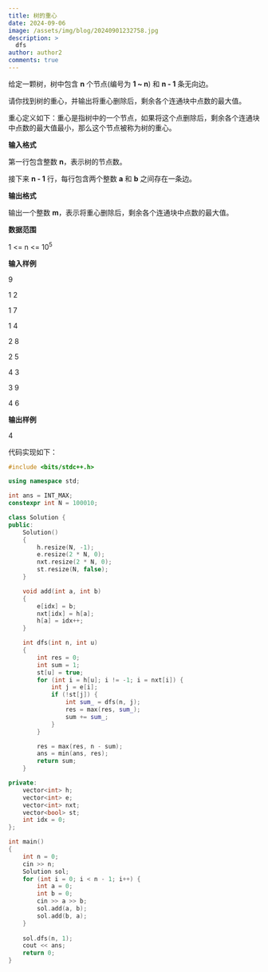 ```yaml
---
title: 树的重心
date: 2024-09-06
image: /assets/img/blog/20240901232758.jpg
description: >
  dfs
author: author2
comments: true
---
```


给定一颗树，树中包含 **n** 个节点(编号为 **1 ~ n**) 和 **n - 1** 条无向边。

请你找到树的重心，并输出将重心删除后，剩余各个连通块中点数的最大值。

重心定义如下：重心是指树中的一个节点，如果将这个点删除后，剩余各个连通块中点数的最大值最小，那么这个节点被称为树的重心。

**输入格式**

第一行包含整数 **n**，表示树的节点数。

接下来 **n - 1** 行，每行包含两个整数 **a** 和 **b** 之间存在一条边。

**输出格式**

输出一个整数 **m**，表示将重心删除后，剩余各个连通块中点数的最大值。

**数据范围**

1 <= n <= 10<sup>5</sup>

**输入样例**

<p>9</p><p>1 2</p><p>1 7</p><p>1 4</p><p>2 8</p><p>2 5</p><p>4 3</p><p>3 9</p><p>4 6</p>

**输出样例**

<p>4</p>

代码实现如下：

```c++
#include <bits/stdc++.h>

using namespace std;

int ans = INT_MAX;
constexpr int N = 100010;

class Solution {
public:
    Solution()
    {
        h.resize(N, -1);
        e.resize(2 * N, 0);
        nxt.resize(2 * N, 0);
        st.resize(N, false);
    }

    void add(int a, int b)
    {
		e[idx] = b;
        nxt[idx] = h[a];
        h[a] = idx++;
    }

    int dfs(int n, int u)
    {
        int res = 0;
        int sum = 1;
        st[u] = true;
        for (int i = h[u]; i != -1; i = nxt[i]) {
            int j = e[i];
            if (!st[j]) {
                int sum_ = dfs(n, j);
                res = max(res, sum_);
                sum += sum_;
            }
        }

        res = max(res, n - sum);
        ans = min(ans, res);
        return sum;
    }

private:
    vector<int> h;
    vector<int> e;
    vector<int> nxt;
    vector<bool> st;
    int idx = 0;
};

int main()
{
    int n = 0;
    cin >> n;
    Solution sol;
    for (int i = 0; i < n - 1; i++) {
        int a = 0;
        int b = 0;
        cin >> a >> b;
        sol.add(a, b);
        sol.add(b, a);
    }
    
    sol.dfs(n, 1);
    cout << ans;
    return 0;
}
```

